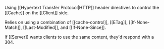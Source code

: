 Using [[Hypertext Transfer Protocol|HTTP]] header directives to control the [[Cache]] on the [[Client]] side.

Relies on using a combination of [[cache-control]], [[ETag]], [[If-None-Match]], [[Last-Modified]], and [[If-None-Since]].

If [[Server]] wants clients to use the same content, they'd respond with a 304.
